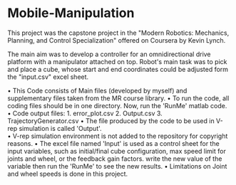 # Mobile-Manipulation
This project was the capstone project in the "Modern Robotics: Mechanics, Planning, and Control Specialization" offered on Coursera by Kevin Lynch.
  
The main aim was to develop a controller for an omnidirectional drive platform with a manipulator attached on top. Robot's main task was to pick and place a cube, whose start and end coordinates could be adjusted form the "input.csv" excel sheet.  

•	This Code consists of Main files (developed by myself) and supplementary files taken from the MR course library. 
•	To run the code, all coding files should  be in one directory. Now, run the 'RunMe' matlab code.
•	Code output files:  1. error_plot.csv  2. Output.csv  3. TrajectoryGenerator.csv
•	The file produced by the code to be used in V-rep simulation is called 'Output'.  
•	V-rep simulation environment is not added to the repository for copyright reasons.
•	The excel file named 'Input' is used as a control sheet for the input variables, such as initial/final cube configuration, max speed limit for joints and wheel, or the feedback gain factors. write the new value of the variable then run the 'RunMe' to see the new results.
•	Limitations on Joint and wheel speeds is done in this project.

